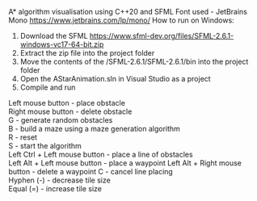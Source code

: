 A* algorithm visualisation using C++20 and SFML
Font used - JetBrains Mono https://www.jetbrains.com/lp/mono/
How to run on Windows:
1. Download the SFML https://www.sfml-dev.org/files/SFML-2.6.1-windows-vc17-64-bit.zip
2. Extract the zip file into the project folder
3. Move the contents of the /SFML-2.6.1/SFML-2.6.1/bin into the project folder
4. Open the AStarAnimation.sln in  Visual Studio as a project
5. Compile and run
   
Left mouse button - place obstacle<br>
Right mouse button - delete obstacle<br>
G - generate random obstacles<br>
B - build a maze using a maze generation algorithm<br>
R - reset<br>
S - start the algorithm<br>
Left Ctrl + Left mouse button - place a line of obstacles<br>
Left Alt + Left mouse button - place a waypoint
Left Alt + Right mouse button - delete a waypoint
C - cancel line placing<br>
Hyphen (-) - decrease tile size<br>
Equal (=) - increase tile size<br>
